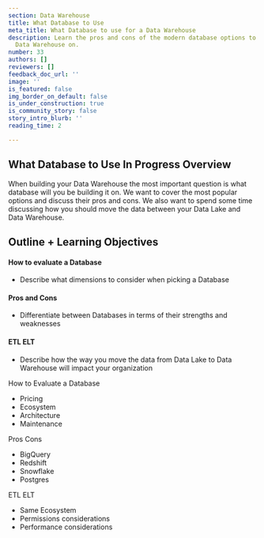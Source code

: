 ```yaml
---
section: Data Warehouse
title: What Database to Use
meta_title: What Database to use for a Data Warehouse
description: Learn the pros and cons of the modern database options to build your
  Data Warehouse on.
number: 33
authors: []
reviewers: []
feedback_doc_url: ''
image: ''
is_featured: false
img_border_on_default: false
is_under_construction: true
is_community_story: false
story_intro_blurb: ''
reading_time: 2

---
```

## What Database to Use In Progress Overview

When building your Data Warehouse the most important question is what database will you be building it on. We want to cover the most popular options and discuss their pros and cons. We also want to spend some time discussing how you should move the data between your Data Lake and Data Warehouse.

## Outline + Learning Objectives

#### How to evaluate a Database

* Describe what dimensions to consider when picking a Database

#### Pros and Cons

* Differentiate between Databases in terms of their strengths and weaknesses

#### ETL ELT

* Describe how the way you move the data from Data Lake to Data Warehouse will impact your organization 

How to Evaluate a Database

* Pricing
* Ecosystem
* Architecture
* Maintenance

Pros Cons

* BigQuery
* Redshift
* Snowflake
* Postgres

ETL ELT

* Same Ecosystem
* Permissions considerations
* Performance considerations